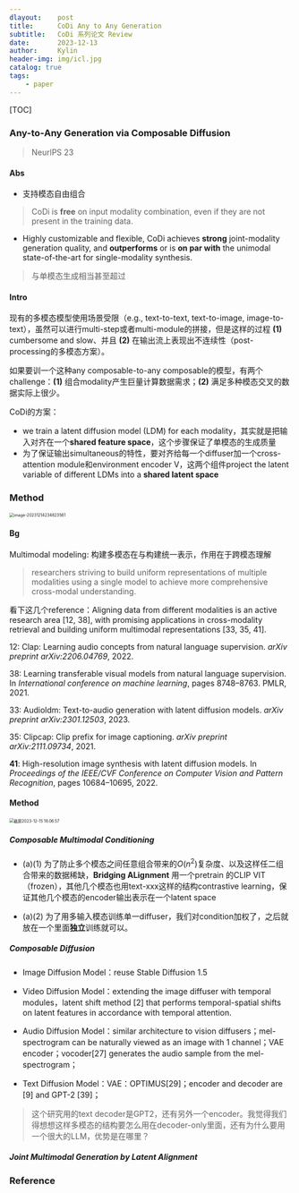 ```yaml
---
dlayout:    post
title:      CoDi Any to Any Generation
subtitle:   CoDi 系列论文 Review
date:       2023-12-13
author:     Kylin
header-img: img/icl.jpg
catalog: true
tags:
    - paper
---
```




[TOC]



### Any-to-Any Generation via Composable Diffusion

> NeurlPS 23

#### Abs

- 支持模态自由组合

> CoDi is **free** on input modality combination, even if they are not present in the training data.

- Highly customizable and flexible, CoDi achieves **strong** joint-modality generation quality, and **outperforms** or is **on par with** the unimodal state-of-the-art for single-modality synthesis. 

> 与单模态生成相当甚至超过



#### Intro

现有的多模态模型使用场景受限（e.g., text-to-text, text-to-image, image-to-text），虽然可以进行multi-step或者multi-module的拼接，但是这样的过程 **(1)** cumbersome and slow、并且 **(2)** 在输出流上表现出不连续性（post-processing的多模态方案）。

如果要训一个这种any composable-to-any composable的模型，有两个challenge：**(1)** 组合modality产生巨量计算数据需求；**(2)** 满足多种模态交叉的数据实际上很少。 

CoDi的方案：

- we train a latent diffusion model (LDM) for each modality，其实就是把输入对齐在一个**shared feature space**，这个步骤保证了单模态的生成质量
- 为了保证输出simultaneous的特性，要对齐给每一个diffuser加一个cross-attention module和environment encoder V，这两个组件project the latent variable of different LDMs into a **shared latent space**   



### Method

<img src="https://kylinhub.oss-cn-shanghai.aliyuncs.com/image-20231214234823561.png" alt="image-20231214234823561" style="zoom:50%;" />





#### Bg

Multimodal modeling: 构建多模态在与构建统一表示，作用在于跨模态理解

> researchers striving to build uniform representations of multiple modalities using a single model to achieve more comprehensive cross-modal understanding.

看下这几个reference：Aligning data from different modalities is an active research area [12, 38], with promising applications in cross-modality retrieval and building uniform multimodal representations [33, 35, 41].

12: Clap: Learning audio concepts from natural language supervision. *arXiv preprint arXiv:2206.04769*, 2022.

38: Learning transferable visual models from natural language supervision. In *International conference on machine learning*, pages 8748–8763. PMLR, 2021.

33: Audioldm: Text-to-audio generation with latent diffusion models. *arXiv preprint arXiv:2301.12503*, 2023. 

35: Clipcap: Clip prefix for image captioning. *arXiv preprint arXiv:2111.09734*, 2021. 

**41**: High-resolution image synthesis with latent diffusion models. In *Proceedings of the IEEE/CVF Conference on Computer Vision and Pattern Recognition*, pages 10684–10695, 2022.



#### Method

<img src="http://kylinhub.oss-cn-shanghai.aliyuncs.com/uPic/20231215180711.png" alt="截屏2023-12-15 18.06.57" style="zoom:50%;" />



##### Composable Multimodal Conditioning

- (a)(1) 为了防止多个模态之间任意组合带来的$O(n^2)$复杂度、以及这样任二组合带来的数据稀缺，**Bridging ALignment** 用一个pretrain 的CLIP VIT（frozen），其他几个模态也用text-xxx这样的结构contrastive learning，保证其他几个模态的encoder输出表示在一个latent space

- (a)(2) 为了用多输入模态训练单一diffuser，我们对condition加权了，之后就放在一个里面**独立**训练就可以。



##### Composable Diffusion

- Image Diffusion Model：reuse Stable Diffusion 1.5

- Video Diffusion Model：extending the image diffuser with temporal modules，latent shift method [2] that performs temporal-spatial shifts on latent features in accordance with temporal attention. 
- Audio Diffusion Model：similar architecture to vision diffusers；mel-spectrogram can be naturally viewed as an image with 1 channel；VAE encoder；vocoder[27] generates the audio sample from the mel-spectrogram；
- Text Diffusion Model：VAE：OPTIMUS[29]；encoder and decoder are [9] and GPT-2 [39]；



> 这个研究用的text decoder是GPT2，还有另外一个encoder。我觉得我们得想想这样多模态的结构要怎么用在decoder-only里面，还有为什么要用一个很大的LLM，优势是在哪里？



##### Joint Multimodal Generation by Latent Alignment





### Reference

[^1]: 
